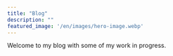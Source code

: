 ```yaml
---
title: "Blog"
description: ""
featured_image: '/en/images/hero-image.webp'
---
```


Welcome to my blog with some of my work in progress.
